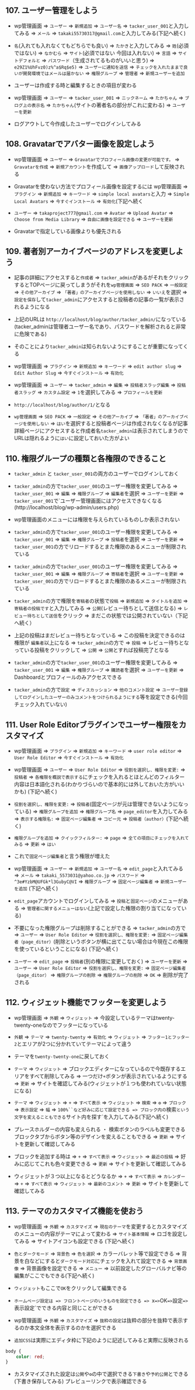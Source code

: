 ## 107. ユーザー管理をしよう

+ wp管理画面 => `ユーザー` => `新規追加` => `ユーザー名` => `tacker_user_001`と入力してみる => `メール` => `takaki55730317@gmail.com`と入力してみる(下記へ続く)<br>

+ `名`(入れても入れなくてもどちらでも良い) => `たかき`と入力してみる => `姓`(必須ではない) => `なかむら` => `サイト`(必須ではない 今回は入れない) => `言語` => `サイトデフォルと` => `パスワード`（生成されてるものがいいと思う) => `e29Z1%UhFvz0)z%^a$Rq$e5)` => `ユーザーに通知を送信` => `チェックを入れたままで良いが開発環境ではメールは届かない` => `権限グループ` => `管理者` => `新規ユーザーを追加`<br>

+ ユーザーは作成する時と編集するときの項目が変わる<br>

+ wp管理画面 => `ユーザー` => `tacker_user_001` => `ニックネーム` => `たかちゃん` => `ブログ上の表示名` => `たかちゃん`(サイトの著者名の部分がこれに変わる) => `ユーザーを更新`<br>

+ ログアウトして今作成したユーザーでログインしてみる<br>

## 108. Gravatarでアバター画像を設定しよう

+ wp管理画面 => `ユーザー` => `Gravatarでプロフィール画像の変更が可能です。` => `Gravatarを作成` => `新規アカウント`を作成して => `画像アップロード`して反映される<br>

+ Gravatarを使わない方法でプロフィール画像を設定するには wp管理画面 => `プラグイン` => `新規追加` => `キーワード` => `simple local avatars`と入力 => `Simple Local Avatars` => `今すぐインストール` => `有効化`(下記へ続く<br>

+ `ユーザー` => `takaproject777@gmail.com` => `Avatar` => `Upload Avatar` => `Choose from Media Library` => `自由に画像を設定できる` => `ユーザーを更新`<br>

+ Gravatarで指定している画像よりも優先される<br>

## 109. 著者別アーカイブページのアドレスを変更しよう

+ 記事の詳細にアクセスすると`作成者` => `tacker_admin`があるがそれをクリックするとTOPページに戻ってしまうがそれを`wp管理画面` => `SEO PACK` => `一般設定` => `その他アーカイブ` => `「著者」のアーカイブページを使用しない` => `いいえ`を選択 => `設定を保存`して`tacker_admin`にアクセスすると投稿者の記事の一覧が表示されるようになる<br>

+ 上記のURLは `http://localhost/blog/author/tacker_admin/`になっている(tacker_adminは管理者ユーザー名であり、パスワードを解析されると非常に危険である)<br>

+ そのことにより`tacker_admin`は知られないようにすることが重要になってくる<br>

+ wp管理画面 => `プラグイン` => `新規追加` => `キーワード` => `edit author slug` => `Edit Author Slug` => `今すぐインストール` => `有効化` <br>

+ wp管理画面 => `ユーザー` => `tacker_admin` => `編集` => `投稿者スラッグ編集` => `投稿者スラッグ` => `カスタム設定` => `1`を選択してみる => `プロフィールを更新` <br>

+ `http://localhost/blog/author/1/`となる<br>


+ `wp管理画面` => `SEO PACK` => `一般設定` => `その他アーカイブ` => `「著者」のアーカイブページを使用しない` => `はい`を選択すると投稿者ページは作成されなくなるが記事詳細ページにアクセスすると作成者名`tacker_admin`は表示されてしまうのでURLは隠れるように`はい`に設定しておいた方がよい<br>

## 110. 権限グループの種類と各権限のできること

+ `tacker_admin` と `tacker_user_001`の両方のユーザーでログインしておく<br>

+ `tacker_admin`の方で`tacker_user_001`のユーザー権限を変更してみる => `tacker_user_001` => `編集` => `権限グループ` => `編集者`を選択 => `ユーザーを更新` => `tacker_user_001`で`ユーザー管理画面にはアクセスできなくなる(http://localhost/blog/wp-admin/users.php)<br>

+ wp管理画面のメニューには権限を与えられているものしか表示されない<br>

+ `tacker_admin`の方で`tacker_user_001`のユーザー権限を変更してみる => `tacker_user_001` => `編集` => `権限グループ` => `投稿者`を選択 => `ユーザーを更新` => `tacker_user_001`の方でリロードするとまた権限のあるメニューが制限されている<br>

+ `tacker_admin`の方で`tacker_user_001`のユーザー権限を変更してみる => `tacker_user_001` => `編集` => `権限グループ` => `寄稿者`を選択 => `ユーザーを更新` => `tacker_user_001`の方でリロードするとまた権限のあるメニューが制限されている<br>

+ `tacker_admin`の方で権限を`寄稿者`の状態で`投稿` => `新規追加` => `タイトルを追加` => `寄稿者の投稿です`と入力してみる => `公開`(レビュー待ちとして送信となる) => `レビュー待ちとして送信`をクリック => まだこの状態では公開されていない（下記へ続く）<br>

+ 上記の投稿はまだレビュー待ちとなっている => この投稿を決定できるのは権限が `編集者`以上になる => `tacker_admin`の方で => `投稿` => レビュー待ちとなっている投稿をクリックして => `公開` => `公開`とすれば投稿完了となる<br>

+ `tacker_admin`の方で`tacker_user_001`のユーザー権限を変更してみる => `tacker_user_001` => `編集` => `権限グループ` => `購読者`を選択 => `ユーザーを更新` => Dashboardとプロフィールのみアクセスできる<br>

+ `tacker_admin`の方で`設定` => `ディスカッション` => `他のコメント設定` => `ユーザー登録してログインしたユーザーのみコメントをつけられるようにする`等を設定できる(今回チェック入れていない)<br>

## 111. User Role Editorブラグインでユーザー権限をカスタマイズ

+ wp管理画面 => `プラグイン` => `新規追加` => `キーワード` => `user role editor` => `User Role Editor` => `今すぐインストール` => `有効化`<br>

+ wp管理画面 => `ユーザー` => `User Role Editor` => `役割を選択し、権限を変更:` => `投稿者` => `各権限を概説で表示する`にチェックを入れるとほとんどのフィルター内容は日本語化される(わかりづらいので基本的には外しておいた方がいいかも) (下記へ続く)<br>

+ `役割を選択し、権限を変更:` => `投稿者`(固定ページが元は管理できないようになっている) => `権限グループを追加` => `権限グループ名` => `page_editor`を入力してみる => `表示する権限名:` => `固定ページ編集者` => `コピー元` => `投稿者（author）`(下記へ続く) <br>

+ `権限グループを追加` => `クイックフィルター:` => `page` => `全ての項目にチェックを入れてみる` => `更新` => `はい` <br>

+ これで`固定ページ編集者`と言う権限が増えた<br>

+ wp管理画面 => `ユーザー` => `新規追加` => `ユーザー名` => `edit_page`と入れてみる => `メール` => `takaki_5573031@yahoo.co.jp` => `パスワード` => `^3e#YzbM@UFGk*l3GubyC@VI` => `権限グループ` => `固定ページ編集者` => `新規ユーザーを追加` (下記へ続く)<br>

+ `edit_page`アカウントでログインしてみる => `投稿`と`固定ページ`のメニューがある => `管理者に関するメニューはない`(上記で設定した権限の割り当てになっている)<br>

+ 不要になった権限グループは削除することができる => `tacker_admin`の方で => `ユーザー` => `User Role Editor` => `役割を選択し、権限を変更:` => `固定ページ編集者（page_ditor）`(削除というボタンが横に出てこない場合は今現在この権限を使っているということになる) (下記へ続く)<br>

+ `ユーザー` => `edit_page` => `投稿者`(別の権限に変更しておく) => `ユーザーを更新` => `ユーザー` => `User Role Editor` => `役割を選択し、権限を変更:` => `固定ページ編集者（page_ditor）` => `権限グループの削除` => `権限グループの削除` => `OK` => 削除が完了される<br>

## 112. ウィジェット機能でフッターを変更しよう

+ wp管理画面 => `外観` => `ウィジェット` => 今設定しているテーマはtwenty-twenty-oneなのでフッターになっている<br>

+ `外観` => `テーマ` => `twenty-twenty` => `有効化` => `ウィジェット` => `フッター1とフッター2`とエリアが2つに分かれていてテーマによって違う<br>

+ テーマを`twenty-twenty-one`に戻しておく<br>

+ `テーマ` => `ウィジェット` => ブロックエディターになっているので今既存するエリアをすべて削除してみる => 一つだけ`+`ボタンが表示されているようにする => `更新` => サイトを確認してみる(ウィジェットが１つも使われていない状態になる)<br>

+ `テーマ` => `ウィジェット` => `+` => `すべて表示` => `ウィジェット` => `検索` => `⚙` => `ブロック` => `表示設定` => `幅` => `100%``など好みに応じて設定できる => ブロック内の`検索`という文字を変えることもできる`サイト内を探す`を入力してみる(下記へ続く)<br>

+ プレースホルダーの内容も変えられる ・ 検索ボタンのラベルも変更できる ブロックタブからボタン等のデザインを変えることもできる => `更新` => サイトを更新して確認してみる<br>

+ ブロックを追加する時は => `+` => `すべて表示` => `ウィジェット` => `最近の投稿` => 好みに応じてこれも色々変更できる => `更新` => サイトを更新して確認してみる<br>

+ ウィジェットが３つ以上になるとどうなるか => `+` => `すべて表示` => `カレンダー` => `+` => `すべて表示` => `ウィジェット` => `最新のコメント` => `更新` => サイトを更新して確認してみる<br>

## 113. テーマのカスタマイズ機能を使おう

+ wp管理画面 => `外観` => `カスタマイズ` => `現在のテーマ`を変更するとカスタマイズのメニューの内容がテーマによって変わる => `サイト基本情報` => ロゴを設定してみる => サイトアイコンも設定できる (下記へ続く)<br>

+ `色とダークモード` => `背景色` => `色を選択` => カラーバレット等で設定できる => 背景を白などにすると`ダークモード対応`にチェックを入れて設定できる => `背景画像` => 背景画像を設定できる => `メニュー` => 以前設定したグローバルナビ等の編集がここでもできる(下記へ続く) <br>

+ `ウィジェット`もここで`OK`をクリックして編集できる<br>

+ `ホームページ設定は => フロントページのいうものを設定できる => `x` => `OK` => `設定` => `表示設定`でできる内容と同じことができる<br>

+ wp管理画面 => `外観` => `カスタマイズ` => `抜粋の設定`は抜粋の部分を抜粋で表示するのか本文全体を表示するのかを選択できる<br>

+ `追加CSS`は実際にエディタ枠に下記のように記述してみると実際に反映される<br>

```css:sample.css
body {
	color: red;
}
```

+ カスタマイズされた設定は`公開`や`⚙`の中で選択できる`下書き`や`予約公開`とできる(下書き保存してみる) プレビューリンクで表示確認できる<br>
